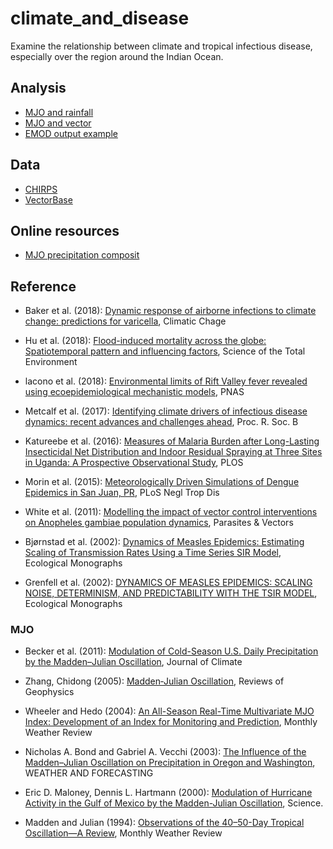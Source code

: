 # climate_and_disease
Examine the relationship between climate and tropical infectious disease, especially over the region around the Indian Ocean.

## Analysis

* [MJO and rainfall](http://nbviewer.jupyter.org/github/wy2136/climate_and_disease/blob/master/MJO_and_vector/rainfall_composite.ipynb)
* [MJO and vector](http://nbviewer.jupyter.org/github/wy2136/climate_and_disease/blob/master/MJO_and_vector/MJO_and_vector.ipynb)
* [EMOD output example](http://nbviewer.jupyter.org/github/wy2136/climate_and_disease/blob/master/EMOD/1_Malaria_Sandbox_run2/output/EMOD_output.ipynb)

## Data

* [CHIRPS](http://chg.geog.ucsb.edu/data/chirps/)
* [VectorBase](https://www.vectorbase.org)

## Online resources

* [MJO precipitation composit](http://www.cpc.ncep.noaa.gov/products/precip/CWlink/MJO/Composites/Tropical/precip.shtml)

## Reference

* Baker et al. (2018): [Dynamic response of airborne infections to climate change: predictions for varicella](https://doi.org/10.1007/s10584-018-2204-4), Climatic Chage

* Hu et al. (2018): [Flood-induced mortality across the globe: Spatiotemporal pattern and influencing factors](https://doi.org/10.1016/j.scitotenv.2018.06.197), Science of the Total Environment

* lacono et al. (2018): [Environmental limits of Rift Valley fever revealed using ecoepidemiological mechanistic models](https://doi.org/10.1073/pnas.1803264115), PNAS

* Metcalf et al. (2017): [Identifying climate drivers of infectious disease dynamics: recent advances and challenges ahead](https://doi.org/10.1098/rspb.2017.0901), Proc. R. Soc. B

* Katureebe et al. (2016): [Measures of Malaria Burden after Long-Lasting Insecticidal Net Distribution and Indoor Residual Spraying at Three Sites in Uganda: A Prospective Observational Study](https://doi.org/10.1371/journal.pmed.1002167), PLOS

* Morin et al. (2015): [Meteorologically Driven Simulations of Dengue Epidemics in San Juan, PR](https://doi.org/10.1371/journal.pntd.0004002), PLoS Negl Trop Dis

* White et al. (2011): [Modelling the impact of vector control interventions on Anopheles gambiae population dynamics](https://doi.org/10.1186/1756-3305-4-153), Parasites & Vectors

* Bjørnstad et al. (2002): [Dynamics of Measles Epidemics: Estimating Scaling of Transmission Rates Using a Time Series SIR Model](https://www.jstor.org/stable/3100023), Ecological Monographs

* Grenfell et al. (2002): <a href="https://doi.org/10.1890/0012-9615(2002)072[0185:DOMESN]2.0.CO;2">DYNAMICS OF MEASLES EPIDEMICS: SCALING NOISE, DETERMINISM, AND PREDICTABILITY WITH THE TSIR MODEL</a>, Ecological Monographs

### MJO 

* Becker et al. (2011): [Modulation of Cold-Season U.S. Daily Precipitation by the Madden–Julian Oscillation](https://doi.org/10.1175/2011JCLI4018.1), Journal of Climate

* Zhang, Chidong (2005): [Madden‐Julian Oscillation](https://agupubs.onlinelibrary.wiley.com/doi/abs/10.1029/2004RG000158), Reviews of Geophysics

* Wheeler and Hedo (2004): <a href="https://doi.org/10.1175/1520-0493(2004)132<1917:AARMMI>2.0.CO;2">An All-Season Real-Time Multivariate MJO Index: Development of an Index for Monitoring and Prediction</a>, Monthly Weather Review

* Nicholas A. Bond and Gabriel A. Vecchi (2003): <a href="https://doi.org/10.1175/1520-0434(2003)018<0600:TIOTMO>2.0.CO;2">The Influence of the Madden–Julian Oscillation on Precipitation in Oregon and Washington</a>, WEATHER AND FORECASTING

* Eric D. Maloney, Dennis L. Hartmann (2000): [Modulation of Hurricane Activity in the Gulf of Mexico by the Madden-Julian Oscillation](http://science.sciencemag.org/content/287/5460/2002), Science.

* Madden and Julian (1994): <a href="https://doi.org/10.1175/1520-0493(1994)122<0814:OOTDTO>2.0.CO;2">Observations of the 40–50-Day Tropical Oscillation—A Review</a>, Monthly Weather Review

